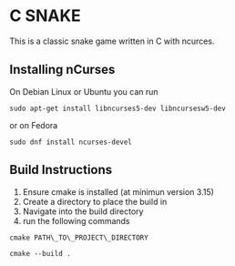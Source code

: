 # C SNAKE

This is a classic snake game written in C with ncurces.


## Installing nCurses

On Debian Linux or Ubuntu you can run

```
sudo apt-get install libncurses5-dev libncursesw5-dev
```

or on Fedora

```
sudo dnf install ncurses-devel
```

## Build Instructions

1. Ensure cmake is installed (at minimun version 3.15)
2. Create a directory to place the build in
3. Navigate into the build directory
4. run the following commands
```
cmake PATH\_TO\_PROJECT\_DIRECTORY
```
```
cmake --build .
```
